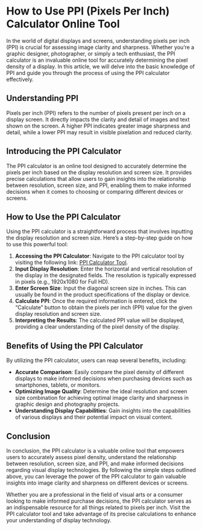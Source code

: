 How to Use PPI (Pixels Per Inch) Calculator Online Tool
=======================================================

In the world of digital displays and screens, understanding pixels per inch (PPI) is crucial for assessing image clarity and sharpness. Whether you’re a graphic designer, photographer, or simply a tech enthusiast, the PPI calculator is an invaluable online tool for accurately determining the pixel density of a display. In this article, we will delve into the basic knowledge of PPI and guide you through the process of using the PPI calculator effectively.

Understanding PPI
-----------------

Pixels per inch (PPI) refers to the number of pixels present per inch on a display screen. It directly impacts the clarity and detail of images and text shown on the screen. A higher PPI indicates greater image sharpness and detail, while a lower PPI may result in visible pixelation and reduced clarity.

Introducing the PPI Calculator
------------------------------

The PPI calculator is an online tool designed to accurately determine the pixels per inch based on the display resolution and screen size. It provides precise calculations that allow users to gain insights into the relationship between resolution, screen size, and PPI, enabling them to make informed decisions when it comes to choosing or comparing different devices or screens.

How to Use the PPI Calculator
-----------------------------

Using the PPI calculator is a straightforward process that involves inputting the display resolution and screen size. Here’s a step-by-step guide on how to use this powerful tool:

1. **Accessing the PPI Calculator**: Navigate to the PPI calculator tool by visiting the following link: [PPI Calculator Tool](https://www.onlinecalculatorsfree.com/tools/ppi-pixels-per-inch-calculator.html).
2. **Input Display Resolution**: Enter the horizontal and vertical resolution of the display in the designated fields. The resolution is typically expressed in pixels (e.g., 1920x1080 for Full HD).
3. **Enter Screen Size**: Input the diagonal screen size in inches. This can usually be found in the product specifications of the display or device.
4. **Calculate PPI**: Once the required information is entered, click the “Calculate” button to obtain the pixels per inch (PPI) value for the given display resolution and screen size.
5. **Interpreting the Results**: The calculated PPI value will be displayed, providing a clear understanding of the pixel density of the display.

Benefits of Using the PPI Calculator
------------------------------------

By utilizing the PPI calculator, users can reap several benefits, including:

- **Accurate Comparison**: Easily compare the pixel density of different displays to make informed decisions when purchasing devices such as smartphones, tablets, or monitors.
- **Optimizing Image Quality**: Determine the ideal resolution and screen size combination for achieving optimal image clarity and sharpness in graphic design and photography projects.
- **Understanding Display Capabilities**: Gain insights into the capabilities of various displays and their potential impact on visual content.

Conclusion
----------

In conclusion, the PPI calculator is a valuable online tool that empowers users to accurately assess pixel density, understand the relationship between resolution, screen size, and PPI, and make informed decisions regarding visual display technologies. By following the simple steps outlined above, you can leverage the power of the PPI calculator to gain valuable insights into image clarity and sharpness on different devices or screens.

Whether you are a professional in the field of visual arts or a consumer looking to make informed purchase decisions, the PPI calculator serves as an indispensable resource for all things related to pixels per inch. Visit the PPI calculator tool and take advantage of its precise calculations to enhance your understanding of display technology.